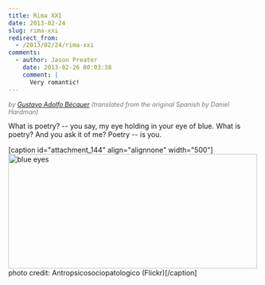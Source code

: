 ```yaml
---
title: Rima XXI
date: 2013-02-24
slug: rima-xxi
redirect_from:
  - /2013/02/24/rima-xxi
comments:
  - author: Jason Preater
    date: 2013-02-26 00:03:38
    comment: |
      Very romantic!
---
```

<p style="color:#777;font-style:italic;font-size:90%;">by <a class="zem_slink" title="Gustavo Adolfo Bécquer" href="http://en.wikipedia.org/wiki/Gustavo_Adolfo_B%C3%A9cquer" target="_blank" rel="wikipedia">Gustavo Adolfo Bécquer</a> (translated from the original Spanish by Daniel Hardman)</p>
What is poetry? -- you say,
my eye holding in your eye of blue.
What is poetry? And you ask it of me?
Poetry -- is you.

[caption id="attachment_144" align="alignnone" width="500"]<a href="http://www.flickr.com/photos/adanyel/3107458109/"><img class=" wp-image-144 " alt="blue eyes" src="http://sivanea.com/wp-content/uploads/2013/01/screen-shot-2013-01-01-at-6-27-10-pm.png" width="500" height="230" /></a> photo credit: Antropsicosociopatologico (Flickr)[/caption]
